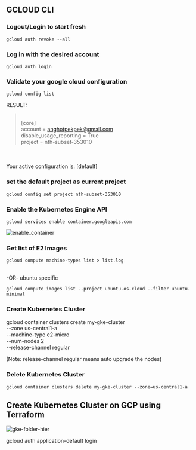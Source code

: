 ## GCLOUD CLI

### Logout/Login to start fresh


```gcloud auth revoke --all```


### Log in with the desired account

```gcloud auth login```

### Validate your google cloud configuration

```gcloud config list```

RESULT:<br>

><br>[core]
<br>account = anghotpekpek@gmail.com
<br>disable_usage_reporting = True
<br>project = nth-subset-353010
<br>
<br>Your active configuration is: [default]



### set the default project as current project

```gcloud config set project nth-subset-353010```


### Enable the Kubernetes Engine API

```gcloud services enable container.googleapis.com```


![enable_container](images/enable_container_gcloud.png)

### Get list of E2 Images

```gcloud compute machine-types list > list.log```

<br>-OR- ubuntu specific<br>

```gcloud compute images list --project ubuntu-os-cloud --filter ubuntu-minimal```


### Create Kubernetes Cluster

gcloud container clusters create my-gke-cluster \
    --zone us-central1-a \
    --machine-type e2-micro \
    --num-nodes 2 \
    --release-channel regular

(Note: release-channel regular means auto upgrade the nodes)

### Delete Kubernetes Cluster

```gcloud container clusters delete my-gke-cluster --zone=us-central1-a```

## Create Kubernetes Cluster on GCP using Terraform


![gke-folder-hier](images/gke-folder-hier.png)

gcloud auth application-default login

